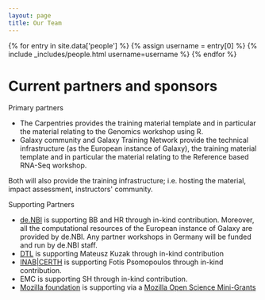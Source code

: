 ```yaml
---
layout: page
title: Our Team
---
```


<div class="people">
  {% for entry in site.data['people'] %}
    {% assign username = entry[0] %}
    {% include _includes/people.html username=username %}
  {% endfor %}
</div>

# Current partners and sponsors

Primary partners
- The Carpentries provides the training material template and in particular the material relating to the Genomics workshop using R.
- Galaxy community and Galaxy Training Network provide the technical infrastructure (as the European instance of Galaxy), the training material template and in particular the material relating to the Reference based RNA-Seq workshop.

Both will also provide the training infrastructure; i.e. hosting the material, impact assessment, instructors' community.


Supporting Partners
- [de.NBI](https://www.denbi.de/) is supporting BB and HR through in-kind contribution. Moreover, all the computational resources of the European instance of Galaxy are provided by de.NBI. Any partner workshops in Germany will be funded and run by de.NBI staff.
- [DTL](https://www.dtls.nl/) is supporting Mateusz Kuzak through in-kind contribution
- [INAB|CERTH](http://inab.certh.gr) is supporting Fotis Psomopoulos through in-kind contribution.
- EMC is supporting SH through in-kind contribution.
- [Mozilla foundation](https://foundation.mozilla.org/en/) is supporting via a [Mozilla Open Science Mini-Grants](https://foundation.mozilla.org/en/awards/)
